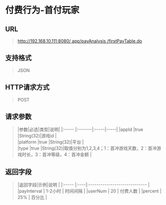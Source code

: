 # 付费行为-首付玩家

## URL
> [http://192.168.10.111:8080/ app/payAnalysis /firstPayTable.do](http://dataviewer.ilongyuan.com.cn/app/payAnalysis/firstPayTable.do)

## 支持格式
> JSON

## HTTP请求方式
> POST

## 请求参数
> |参数|必选|类型|说明|
|:-----  |:-------|:-----|-----|
|appId    |true    |String(32)|游戏id |    
|platform    |true    |String(32)|平台 |   
|type    |true    |String(32)|取值分别为1,2,3,4；1：首冲游戏天数，2：首冲游戏时长，3：首冲等级，4：首冲金额 | 



## 返回字段
> |返回字段|示例|说明                              |
|:-----   |:----|:-----------------------------    |
|payInterval      |  1-2小时  | 时间间隔  |
|userNum      |  20  | 付费人数  |
|percent	     |  25%  | 百分比 |

